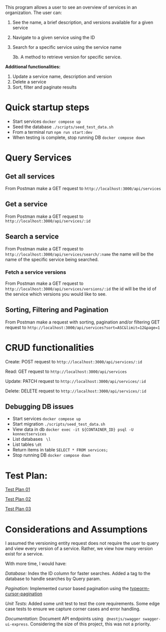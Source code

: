 This program allows a user to see an overview of services in an organization. The user can:

1. See the name, a brief description, and versions available for a given service
2. Navigate to a given service using the ID
3. Search for a specific service using the service name

    3b. A method to retrieve version for specific service.

**Additional functionalities:**

1. Update a service name, description and version
2. Delete a service
3. Sort, filter and paginate results

# Quick startup steps

- Start services `docker compose up`
- Seed the database `./scripts/seed_test_data.sh`
- From a terminal run `npm run start:dev`
- When testing is complete, stop running DB `docker compose down`

# Query Services
## Get all services
From Postman make a GET request to `http://localhost:3000/api/services`

## Get a service
From Postman make a GET request to `http://localhost:3000/api/services/:id`
## Search a service
From Postman make a GET request to `http://localhost:3000/api/services/search/:name` the name will be the name of the specific service being searched.

### Fetch a service versions
From Postman make a GET request to `http://localhost:3000/api/services/versions/:id` the id will be the id of the service which versions you would like to see.
## Sorting, Filtering and Pagination
From Postman make a request with sorting, pagination and/or filtering GET request to `http://localhost:3000/api/services?sort=ASC&limit=12&page=1`
# CRUD functionalities
Create: POST request to `http://localhost:3000/api/services/:id`

Read: GET request to `http://localhost:3000/api/services`

Update: PATCH request to `http://localhost:3000/api/services/:id`

Delete: DELETE request to `http://localhost:3000/api/services/:id`

## Debugging DB issues
- Start services `docker compose up`
- Start migration `./scripts/seed_test_data.sh`
- View data in db `docker exec -it ${CONTAINER_ID} psql -U konnectservices`
- List databases ` \l`
- List tables `\dt`
- Return items in table `SELECT * FROM services;`
- Stop running DB `docker compose down`

# Test Plan:
[Test Plan 01](https://github.com/barbaraakaeze/konnect-services/blob/main/test/Test%20Plan-images/0001.jpg)

[Test Plan 02](https://github.com/barbaraakaeze/konnect-services/blob/main/test/Test%20Plan-images/0002.jpg)

[Test Plan 03](https://github.com/barbaraakaeze/konnect-services/blob/main/test/Test%20Plan-images/0003.jpg)


# Considerations and Assumptions
I assumed the versioning entity request does not require the user to query and view every version of a service. Rather, we view how many version exist for a service.

With more time, I would have:

*Database:* Index the ID column for faster searches. Added a tag to the database to handle searches by Query param.

*Pagination:* Implemented cursor based pagination using the [typeorm-cursor-pagination](https://www.npmjs.com/package/typeorm-cursor-pagination/v/0.6.1)

*Unit Tests*: Added some unit test to test the core requirements. Some edge case tests to ensure we capture corner cases and error handling.

*Documentation*: Document API endpoints using ` @nestjs/swagger swagger-ui-express`. Considering the size of this project, this was not a priority.


